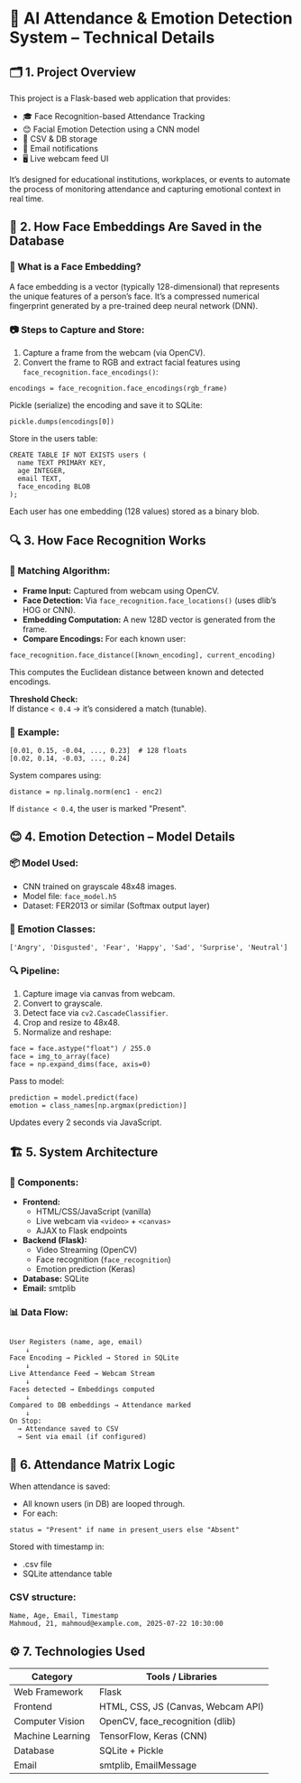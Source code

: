 <h1>🧠 AI Attendance & Emotion Detection System – Technical Details</h1>

<h2>🗂️ 1. Project Overview</h2>
<p>This project is a Flask-based web application that provides:</p>
<ul>
  <li>🎓 Face Recognition-based Attendance Tracking</li>
  <li>😊 Facial Emotion Detection using a CNN model</li>
  <li>🧾 CSV & DB storage</li>
  <li>📧 Email notifications</li>
  <li>🖥️ Live webcam feed UI</li>
</ul>
<p>It’s designed for educational institutions, workplaces, or events to automate the process of monitoring attendance and capturing emotional context in real time.</p>

<h2>🧬 2. How Face Embeddings Are Saved in the Database</h2>
<h3>📌 What is a Face Embedding?</h3>
<p>A face embedding is a vector (typically 128-dimensional) that represents the unique features of a person’s face. It’s a compressed numerical fingerprint generated by a pre-trained deep neural network (DNN).</p>

<h3>📷 Steps to Capture and Store:</h3>
<ol>
  <li>Capture a frame from the webcam (via OpenCV).</li>
  <li>Convert the frame to RGB and extract facial features using <code>face_recognition.face_encodings()</code>:</li>
</ol>

<pre><code>encodings = face_recognition.face_encodings(rgb_frame)</code></pre>

<p>Pickle (serialize) the encoding and save it to SQLite:</p>
<pre><code>pickle.dumps(encodings[0])</code></pre>

<p>Store in the users table:</p>
<pre><code>CREATE TABLE IF NOT EXISTS users (
  name TEXT PRIMARY KEY,
  age INTEGER,
  email TEXT,
  face_encoding BLOB
);</code></pre>

<p>Each user has one embedding (128 values) stored as a binary blob.</p>

<h2>🔍 3. How Face Recognition Works</h2>

<h3>🔗 Matching Algorithm:</h3>
<ul>
  <li><strong>Frame Input:</strong> Captured from webcam using OpenCV.</li>
  <li><strong>Face Detection:</strong> Via <code>face_recognition.face_locations()</code> (uses dlib’s HOG or CNN).</li>
  <li><strong>Embedding Computation:</strong> A new 128D vector is generated from the frame.</li>
  <li><strong>Compare Encodings:</strong> For each known user:</li>
</ul>

<pre><code>face_recognition.face_distance([known_encoding], current_encoding)</code></pre>

<p>This computes the Euclidean distance between known and detected encodings.</p>
<p><strong>Threshold Check:</strong><br>If distance <code>&lt; 0.4</code> → it’s considered a match (tunable).</p>

<h3>🧠 Example:</h3>

<pre><code>[0.01, 0.15, -0.04, ..., 0.23]  # 128 floats
[0.02, 0.14, -0.03, ..., 0.24]</code></pre>

<p>System compares using:</p>
<pre><code>distance = np.linalg.norm(enc1 - enc2)</code></pre>
<p>If <code>distance &lt; 0.4</code>, the user is marked "Present".</p>

<h2>😊 4. Emotion Detection – Model Details</h2>

<h3>📦 Model Used:</h3>
<ul>
  <li>CNN trained on grayscale 48x48 images.</li>
  <li>Model file: <code>face_model.h5</code></li>
  <li>Dataset: FER2013 or similar (Softmax output layer)</li>
</ul>

<h3>📁 Emotion Classes:</h3>
<pre><code>['Angry', 'Disgusted', 'Fear', 'Happy', 'Sad', 'Surprise', 'Neutral']</code></pre>

<h3>🔍 Pipeline:</h3>
<ol>
  <li>Capture image via canvas from webcam.</li>
  <li>Convert to grayscale.</li>
  <li>Detect face via <code>cv2.CascadeClassifier</code>.</li>
  <li>Crop and resize to 48x48.</li>
  <li>Normalize and reshape:</li>
</ol>

<pre><code>face = face.astype("float") / 255.0
face = img_to_array(face)
face = np.expand_dims(face, axis=0)</code></pre>

<p>Pass to model:</p>
<pre><code>prediction = model.predict(face)
emotion = class_names[np.argmax(prediction)]</code></pre>

<p>Updates every 2 seconds via JavaScript.</p>

<h2>🏗️ 5. System Architecture</h2>

<h3>🧱 Components:</h3>
<ul>
  <li><strong>Frontend:</strong>
    <ul>
      <li>HTML/CSS/JavaScript (vanilla)</li>
      <li>Live webcam via <code>&lt;video&gt;</code> + <code>&lt;canvas&gt;</code></li>
      <li>AJAX to Flask endpoints</li>
    </ul>
  </li>
  <li><strong>Backend (Flask):</strong>
    <ul>
      <li>Video Streaming (OpenCV)</li>
      <li>Face recognition (<code>face_recognition</code>)</li>
      <li>Emotion prediction (Keras)</li>
    </ul>
  </li>
  <li><strong>Database:</strong> SQLite</li>
  <li><strong>Email:</strong> smtplib</li>
</ul>

<h3>📊 Data Flow:</h3>
<pre><code>
User Registers (name, age, email)
    ↓
Face Encoding → Pickled → Stored in SQLite
    ↓
Live Attendance Feed → Webcam Stream
    ↓
Faces detected → Embeddings computed
    ↓
Compared to DB embeddings → Attendance marked
    ↓
On Stop:
  → Attendance saved to CSV
  → Sent via email (if configured)
</code></pre>

<h2>🧪 6. Attendance Matrix Logic</h2>
<p>When attendance is saved:</p>
<ul>
  <li>All known users (in DB) are looped through.</li>
  <li>For each:</li>
</ul>

<pre><code>status = "Present" if name in present_users else "Absent"</code></pre>

<p>Stored with timestamp in:</p>
<ul>
  <li>.csv file</li>
  <li>SQLite attendance table</li>
</ul>

<h3>CSV structure:</h3>
<pre><code>Name, Age, Email, Timestamp
Mahmoud, 21, mahmoud@example.com, 2025-07-22 10:30:00</code></pre>

<h2>⚙️ 7. Technologies Used</h2>

<table>
  <thead>
    <tr><th>Category</th><th>Tools / Libraries</th></tr>
  </thead>
  <tbody>
    <tr><td>Web Framework</td><td>Flask</td></tr>
    <tr><td>Frontend</td><td>HTML, CSS, JS (Canvas, Webcam API)</td></tr>
    <tr><td>Computer Vision</td><td>OpenCV, face_recognition (dlib)</td></tr>
    <tr><td>Machine Learning</td><td>TensorFlow, Keras (CNN)</td></tr>
    <tr><td>Database</td><td>SQLite + Pickle</td></tr>
    <tr><td>Email</td><td>smtplib, EmailMessage</td></tr>
  </tbody>
</table>
